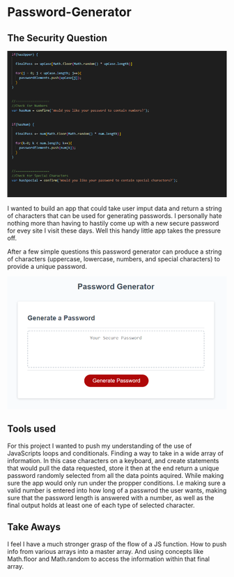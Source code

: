 # Password-Generator

## The Security Question
![Code sample](./images/code_sample.png)

I wanted to build an app that could take user imput data and return a string of characters that can be used for generating passwords. I personally hate nothing more than having to hastily come up with a new secure password for evey site I visit these days. Well this handy little app takes the pressure off.

After a few simple questions this password generator can produce a string of characters (uppercase, lowercase, numbers, and special characters) to provide a unique password. 

![App screen shot](./images/app_screenshot.png)

## Tools used

For this project I wanted to push my understanding of the use of JavaScripts loops and conditionals. Finding a way to take in a wide array of information. In this case characters on a keyboard, and create statements that would pull the data requested, store it then at the end return a unique password randomly selected from all the data points aquired. While making sure the app would only run under the propper conditions. I.e making sure a valid number is entered into how long of a passwrod the user wants, making sure that the password length is answered with a number, as well as the final output holds at least one of each type of selected character.

## Take Aways

I feel I have a much stronger grasp of the flow of a JS function. How to push info from various arrays into a master array. And using concepts like Math.floor and Math.random to access the information within that final array.